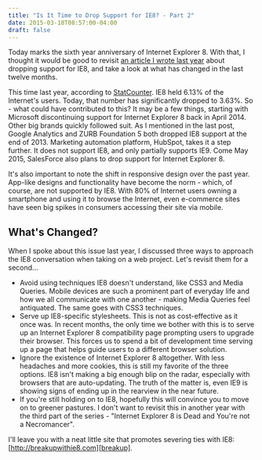 ```yaml
---
title: "Is It Time to Drop Support for IE8? - Part 2"
date: 2015-03-18T08:57:00-04:00
draft: false
---
```


Today marks the sixth year anniversary of Internet Explorer 8. With that, I thought it would be good to revisit [an article I wrote last year][part1] about dropping support for IE8, and take a look at what has changed in the last twelve months.

This time last year, according to [StatCounter][stats]. IE8 held 6.13% of the Internet's users. Today, that number has significantly dropped to 3.63%. So - what could have contributed to this? It may be a few things, starting with Microsoft discontinuing support for Internet Explorer 8 back in April 2014. Other big brands quickly followed suit. As I mentioned in the last post, Google Analytics and ZURB Foundation 5 both dropped IE8 support at the end of 2013. Marketing automation platform, HubSpot, takes it a step further. It does not support IE8, and only partially supports IE9. Come May 2015, SalesForce also plans to drop support for Internet Explorer 8.

It's also important to note the shift in responsive design over the past year. App-like designs and functionality have become the norm - which, of course, are not supported by IE8. With 80% of Internet users owning a smartphone and using it to browse the Internet, even e-commerce sites have seen big spikes in consumers accessing their site via mobile.

## What's Changed?
When I spoke about this issue last year, I discussed three ways to approach the IE8 conversation when taking on a web project. Let's revisit them for a second…

* Avoid using techniques IE8 doesn't understand, like CSS3 and Media Queries. Mobile devices are such a prominent part of everyday life and how we all communicate with one another - making Media Queries feel antiquated. The same goes with CSS3 techniques.
* Serve up IE8-specific stylesheets. This is not as cost-effective as it once was. In recent months, the only time we bother with this is to serve up an Internet Explorer 8 compatibility page prompting users to upgrade their browser. This forces us to spend a bit of development time serving up a page that helps guide users to a different browser solution.
* Ignore the existence of Internet Explorer 8 altogether. With less headaches and more cookies, this is still my favorite of the three options. IE8 isn't making a big enough blip on the radar, especially with browsers that are auto-updating. The truth of the matter is, even IE9 is showing signs of ending up in the rearview in the near future.
* If you're still holding on to IE8, hopefully this will convince you to move on to greener pastures. I don't want to revisit this in another year with the third part of the series - "Internet Explorer 8 is Dead and You're not a Necromancer".

I'll leave you with a neat little site that promotes severing ties with IE8: [http://breakupwithie8.com][breakup].

[part1]: https://blog.morsecodemedia.com/is-it-time-to-dropf-support-for-ie8 "Is It Time to Drop Support for IE89? - PART 1"
[stats]: http://gs.statcounter.com/ "Global Stats"
[breakup]: http://breakupwithie8.com "Are you ready to breakup with IE8?"